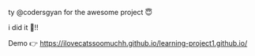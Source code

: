 ty @codersgyan for the awesome project 😇

i did it 🥳!!

Demo 👉 https://ilovecatssoomuchh.github.io/learning-project1.github.io/
